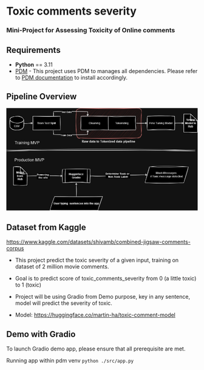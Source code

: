# Toxic comments severity


### Mini-Project for Assessing Toxicity of Online comments


## Requirements

- **Python** == 3.11
- [PDM](https://pdm-project.org/latest/) - This project uses PDM to manages all dependencies. Please refer to [PDM documentation](https://pdm-project.org/latest/) to install accordingly.

## Pipeline Overview

![pipeline image](docs/pipeline.drawio.png)


## Dataset from Kaggle 

https://www.kaggle.com/datasets/shivamb/combined-jigsaw-comments-corpus

- This project predict the toxic severity of a given input, training on dataset of 2 million movie comments.  

- Goal is to predict score of toxic_comments_severity from 0 (a little toxic) to 1 (toxic)

- Project will be using Gradio from Demo purpose, key in any sentence, model will predict the severity of toxic.

- Model: https://huggingface.co/martin-ha/toxic-comment-model

## Demo with Gradio

To launch Gradio demo app, please ensure that all prerequisite are met.

Running app within pdm venv `python ./src/app.py`
